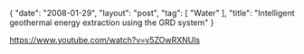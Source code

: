 {
   "date": "2008-01-29",
   "layout": "post",
   "tag": [
      "Water"
   ],
   "title": "Intelligent geothermal energy extraction using the GRD system"
}

https://www.youtube.com/watch?v=y5ZOwRXNUls  